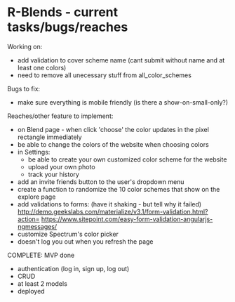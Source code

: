 # R-Blends - current tasks/bugs/reaches

Working on:
- add validation to cover scheme name (cant submit without name and at least one colors)
- need to remove all unecessary stuff from all_color_schemes

Bugs to fix:
- make sure everything is mobile friendly (is there a show-on-small-only?)

Reaches/other feature to implement:
- on Blend page - when click 'choose' the color updates in the pixel rectangle immediately
- be able to change the colors of the website when choosing colors
- in Settings:
  - be able to create your own customized color scheme for the website
  - upload your own photo
  - track your history
- add an invite friends button to the user's dropdown menu
- create a function to randomize the 10 color schemes that show on the explore page
- add validations to forms: (have it shaking - but tell why it failed) http://demo.geekslabs.com/materialize/v3.1/form-validation.html?action=
https://www.sitepoint.com/easy-form-validation-angularjs-ngmessages/
- customize Spectrum's color picker
- doesn't log you out when you refresh the page

COMPLETE: MVP done
- authentication (log in, sign up, log out)
- CRUD
- at least 2 models
- deployed
